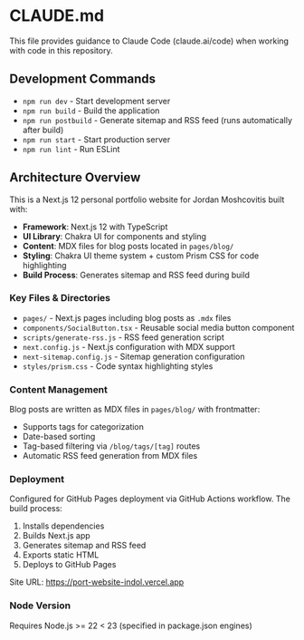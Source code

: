 # CLAUDE.md

This file provides guidance to Claude Code (claude.ai/code) when working with code in this repository.

## Development Commands

- `npm run dev` - Start development server
- `npm run build` - Build the application
- `npm run postbuild` - Generate sitemap and RSS feed (runs automatically after build)
- `npm run start` - Start production server
- `npm run lint` - Run ESLint

## Architecture Overview

This is a Next.js 12 personal portfolio website for Jordan Moshcovitis built with:

- **Framework**: Next.js 12 with TypeScript
- **UI Library**: Chakra UI for components and styling
- **Content**: MDX files for blog posts located in `pages/blog/`
- **Styling**: Chakra UI theme system + custom Prism CSS for code highlighting
- **Build Process**: Generates sitemap and RSS feed during build

### Key Files & Directories

- `pages/` - Next.js pages including blog posts as `.mdx` files
- `components/SocialButton.tsx` - Reusable social media button component
- `scripts/generate-rss.js` - RSS feed generation script
- `next.config.js` - Next.js configuration with MDX support
- `next-sitemap.config.js` - Sitemap generation configuration
- `styles/prism.css` - Code syntax highlighting styles

### Content Management

Blog posts are written as MDX files in `pages/blog/` with frontmatter:

- Supports tags for categorization
- Date-based sorting
- Tag-based filtering via `/blog/tags/[tag]` routes
- Automatic RSS feed generation from MDX files

### Deployment

Configured for GitHub Pages deployment via GitHub Actions workflow. The build process:

1. Installs dependencies
2. Builds Next.js app
3. Generates sitemap and RSS feed
4. Exports static HTML
5. Deploys to GitHub Pages

Site URL: https://port-website-indol.vercel.app

### Node Version

Requires Node.js >= 22 < 23 (specified in package.json engines)
